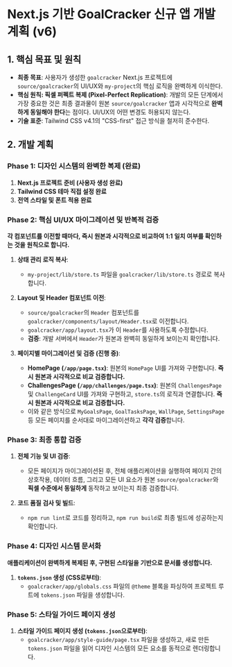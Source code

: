 # Next.js 기반 GoalCracker 신규 앱 개발 계획 (v6)

## 1. 핵심 목표 및 원칙

- **최종 목표**: 사용자가 생성한 `goalcracker` Next.js 프로젝트에 `source/goalcracker`의 UI/UX와 `my-project`의 핵심 로직을 완벽하게 이식한다.
- **핵심 원칙: 픽셀 퍼펙트 복제 (Pixel-Perfect Replication)**: 개발의 모든 단계에서 가장 중요한 것은 최종 결과물이 원본 `source/goalcracker` 앱과 시각적으로 **완벽하게 동일해야 한다**는 점이다. UI/UX의 어떤 변경도 허용되지 않는다.
- **기술 표준**: Tailwind CSS v4.1의 "CSS-first" 접근 방식을 철저히 준수한다.

## 2. 개발 계획

### Phase 1: 디자인 시스템의 완벽한 복제 (완료)

1.  **Next.js 프로젝트 준비 (사용자 생성 완료)**
2.  **Tailwind CSS 테마 직접 설정 완료**
3.  **전역 스타일 및 폰트 적용 완료**

### Phase 2: 핵심 UI/UX 마이그레이션 및 반복적 검증

**각 컴포넌트를 이전할 때마다, 즉시 원본과 시각적으로 비교하여 1:1 일치 여부를 확인하는 것을 원칙으로 합니다.**

1.  **상태 관리 로직 복사**:
    - `my-project/lib/store.ts` 파일을 `goalcracker/lib/store.ts` 경로로 복사합니다.

2.  **Layout 및 Header 컴포넌트 이전**:
    - `source/goalcracker`의 `Header` 컴포넌트를 `goalcracker/components/layout/Header.tsx`로 이전합니다.
    - `goalcracker/app/layout.tsx`가 이 `Header`를 사용하도록 수정합니다.
    - **검증**: 개발 서버에서 `Header`가 원본과 완벽히 동일하게 보이는지 확인합니다.

3.  **페이지별 마이그레이션 및 검증 (진행 중)**:
    - **HomePage (`/app/page.tsx`)**: 원본의 `HomePage` UI를 가져와 구현합니다. **즉시 원본과 시각적으로 비교 검증합니다.**
    - **ChallengesPage (`/app/challenges/page.tsx`)**: 원본의 `ChallengesPage` 및 `ChallengeCard` UI를 가져와 구현하고, `store.ts`의 로직과 연결합니다. **즉시 원본과 시각적으로 비교 검증합니다.**
    - 이와 같은 방식으로 `MyGoalsPage`, `GoalTasksPage`, `WallPage`, `SettingsPage` 등 모든 페이지를 순서대로 마이그레이션하고 **각각 검증**합니다.

### Phase 3: 최종 통합 검증

1.  **전체 기능 및 UI 검증**:
    - 모든 페이지가 마이그레이션된 후, 전체 애플리케이션을 실행하여 페이지 간의 상호작용, 데이터 흐름, 그리고 모든 UI 요소가 원본 `source/goalcracker`와 **픽셀 수준에서 동일하게** 동작하고 보이는지 최종 검증합니다.

2.  **코드 품질 검사 및 빌드**:
    - `npm run lint`로 코드를 정리하고, `npm run build`로 최종 빌드에 성공하는지 확인합니다.

### Phase 4: 디자인 시스템 문서화

**애플리케이션이 완벽하게 복제된 후, 구현된 스타일을 기반으로 문서를 생성합니다.**

1.  **`tokens.json` 생성 (CSS로부터)**:
    - `goalcracker/app/globals.css` 파일의 `@theme` 블록을 파싱하여 프로젝트 루트에 `tokens.json` 파일을 생성합니다.

### Phase 5: 스타일 가이드 페이지 생성

1.  **스타일 가이드 페이지 생성 (`tokens.json`으로부터)**:
    - `goalcracker/app/style-guide/page.tsx` 파일을 생성하고, 새로 만든 `tokens.json` 파일을 읽어 디자인 시스템의 모든 요소를 동적으로 렌더링합니다.